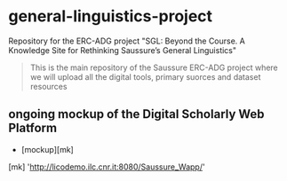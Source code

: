 # general-linguistics-project
Repository for the ERC-ADG project "SGL: Beyond the Course. A Knowledge Site for Rethinking Saussure’s General Linguistics"

> This is the main repository of the Saussure ERC-ADG project where we will upload all the digital tools, primary suorces and dataset resources

## ongoing mockup of the Digital Scholarly Web Platform
 * [mockup][mk]
 
 [mk] 'http://licodemo.ilc.cnr.it:8080/Saussure_Wapp/'
